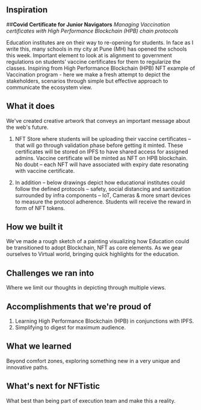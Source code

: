 ## Inspiration

##**Covid Certificate for Junior Navigators**
_Managing Vaccination certificates with  High Performance Blockchain (HPB) chain protocols_

Education institutes are on their way to re-opening for students. In face as I write this, many schools in my city at Pune (MH) has opened the schools this week.
Important element to look at is alignment to government regulations on students’ vaccine certificates for them to regularize the classes.
Inspiring from  High Performance Blockchain (HPB) NFT example of Vaccination program - here we make a fresh attempt to depict the stakeholders, scenarios through simple but effective approach to communicate the ecosystem view.

## What it does

We've created creative artwork that conveys an important message about the web's future.

1.	NFT Store where students will be uploading their vaccine certificates – that will go through validation phase before getting it minted. These certificates will be stored on IPFS to have shared access for assigned admins. Vaccine certificate will be minted as NFT on  HPB blockchain. No doubt – each NFT will have associated with expiry date resonating with vaccine certificate.

2.	In addition – below drawings depict how educational institutes could follow the defined protocols – safety, social distancing and sanitization surrounded by infra components – IoT, Cameras & more smart devices to measure the protocol adherence. Students will receive the reward in form of NFT tokens.  

## How we built it

We've made a rough sketch of a painting visualizing how Education could be transitioned to adopt Blockchain, NFT as core elements. As we gear ourselves to Virtual world, bringing quick highlights for the education.

## Challenges we ran into

Where we limit our thoughts in depicting through multiple views.

## Accomplishments that we're proud of

1. Learning  High Performance Blockchain (HPB) in conjunctions with IPFS.
2. Simplifying to digest for maximum audience.

## What we learned

Beyond comfort zones, exploring something new in a very unique and innovative paths.

## What's next for NFTistic

What best than being part of execution team and make this a reality.

